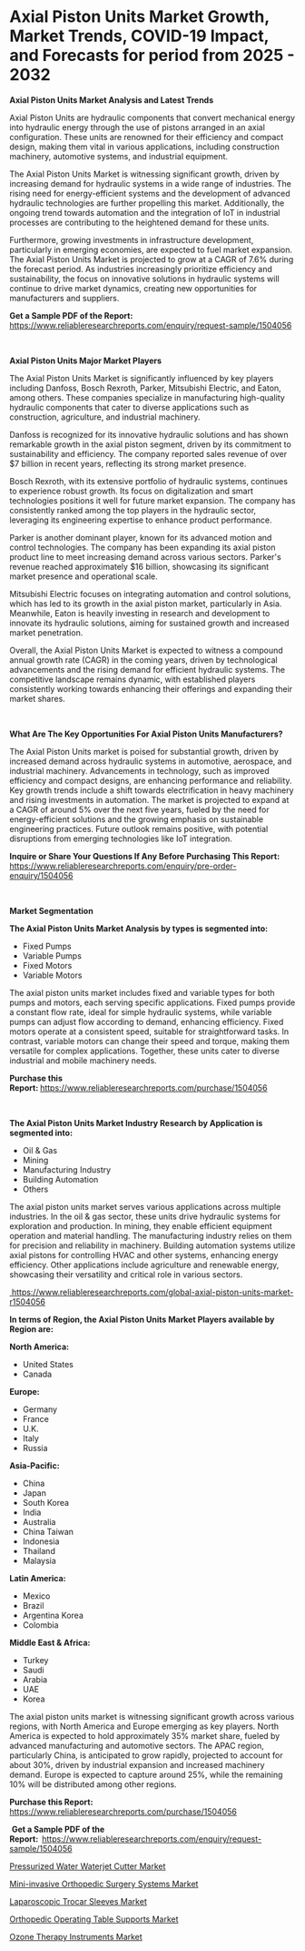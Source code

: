 <p><h1>Axial Piston Units Market Growth, Market Trends, COVID-19 Impact, and Forecasts for period from 2025 - 2032</h1></p><p><strong>Axial Piston Units Market Analysis and Latest Trends</strong></p>
<p><p>Axial Piston Units are hydraulic components that convert mechanical energy into hydraulic energy through the use of pistons arranged in an axial configuration. These units are renowned for their efficiency and compact design, making them vital in various applications, including construction machinery, automotive systems, and industrial equipment. </p><p>The Axial Piston Units Market is witnessing significant growth, driven by increasing demand for hydraulic systems in a wide range of industries. The rising need for energy-efficient systems and the development of advanced hydraulic technologies are further propelling this market. Additionally, the ongoing trend towards automation and the integration of IoT in industrial processes are contributing to the heightened demand for these units.</p><p>Furthermore, growing investments in infrastructure development, particularly in emerging economies, are expected to fuel market expansion. The Axial Piston Units Market is projected to grow at a CAGR of 7.6% during the forecast period. As industries increasingly prioritize efficiency and sustainability, the focus on innovative solutions in hydraulic systems will continue to drive market dynamics, creating new opportunities for manufacturers and suppliers.</p></p>
<p><strong>Get a Sample PDF of the Report:&nbsp;</strong> <a href="https://www.reliableresearchreports.com/enquiry/request-sample/1504056?utm_campaign=16&utm_medium=2&utm_source=Github&utm_content=ia&utm_term=23032025&utm_id=axial-piston-units">https://www.reliableresearchreports.com/enquiry/request-sample/1504056</a></p>
<p>&nbsp;</p>
<p><strong>Axial Piston Units Major Market Players</strong></p>
<p><p>The Axial Piston Units Market is significantly influenced by key players including Danfoss, Bosch Rexroth, Parker, Mitsubishi Electric, and Eaton, among others. These companies specialize in manufacturing high-quality hydraulic components that cater to diverse applications such as construction, agriculture, and industrial machinery.</p><p>Danfoss is recognized for its innovative hydraulic solutions and has shown remarkable growth in the axial piston segment, driven by its commitment to sustainability and efficiency. The company reported sales revenue of over $7 billion in recent years, reflecting its strong market presence.</p><p>Bosch Rexroth, with its extensive portfolio of hydraulic systems, continues to experience robust growth. Its focus on digitalization and smart technologies positions it well for future market expansion. The company has consistently ranked among the top players in the hydraulic sector, leveraging its engineering expertise to enhance product performance.</p><p>Parker is another dominant player, known for its advanced motion and control technologies. The company has been expanding its axial piston product line to meet increasing demand across various sectors. Parker's revenue reached approximately $16 billion, showcasing its significant market presence and operational scale.</p><p>Mitsubishi Electric focuses on integrating automation and control solutions, which has led to its growth in the axial piston market, particularly in Asia. Meanwhile, Eaton is heavily investing in research and development to innovate its hydraulic solutions, aiming for sustained growth and increased market penetration.</p><p>Overall, the Axial Piston Units Market is expected to witness a compound annual growth rate (CAGR) in the coming years, driven by technological advancements and the rising demand for efficient hydraulic systems. The competitive landscape remains dynamic, with established players consistently working towards enhancing their offerings and expanding their market shares.</p></p>
<p>&nbsp;</p>
<p><strong>What Are The Key Opportunities For Axial Piston Units Manufacturers?</strong></p>
<p><p>The Axial Piston Units market is poised for substantial growth, driven by increased demand across hydraulic systems in automotive, aerospace, and industrial machinery. Advancements in technology, such as improved efficiency and compact designs, are enhancing performance and reliability. Key growth trends include a shift towards electrification in heavy machinery and rising investments in automation. The market is projected to expand at a CAGR of around 5% over the next five years, fueled by the need for energy-efficient solutions and the growing emphasis on sustainable engineering practices. Future outlook remains positive, with potential disruptions from emerging technologies like IoT integration.</p></p>
<p><strong>Inquire or Share Your Questions If Any Before Purchasing This Report:</strong> <a href="https://www.reliableresearchreports.com/enquiry/pre-order-enquiry/1504056?utm_campaign=16&utm_medium=2&utm_source=Github&utm_content=ia&utm_term=23032025&utm_id=axial-piston-units">https://www.reliableresearchreports.com/enquiry/pre-order-enquiry/1504056</a></p>
<p>&nbsp;</p>
<p><strong>Market Segmentation</strong></p>
<p><strong>The Axial Piston Units Market Analysis by types is segmented into:</strong></p>
<p><ul><li>Fixed Pumps</li><li>Variable Pumps</li><li>Fixed Motors</li><li>Variable Motors</li></ul></p>
<p><p>The axial piston units market includes fixed and variable types for both pumps and motors, each serving specific applications. Fixed pumps provide a constant flow rate, ideal for simple hydraulic systems, while variable pumps can adjust flow according to demand, enhancing efficiency. Fixed motors operate at a consistent speed, suitable for straightforward tasks. In contrast, variable motors can change their speed and torque, making them versatile for complex applications. Together, these units cater to diverse industrial and mobile machinery needs.</p></p>
<p><strong>Purchase this Report:&nbsp;</strong><a href="https://www.reliableresearchreports.com/purchase/1504056?utm_campaign=16&utm_medium=2&utm_source=Github&utm_content=ia&utm_term=23032025&utm_id=axial-piston-units">https://www.reliableresearchreports.com/purchase/1504056</a></p>
<p>&nbsp;</p>
<p><strong>The Axial Piston Units Market Industry Research by Application is segmented into:</strong></p>
<p><ul><li>Oil & Gas</li><li>Mining</li><li>Manufacturing Industry</li><li>Building Automation</li><li>Others</li></ul></p>
<p><p>The axial piston units market serves various applications across multiple industries. In the oil & gas sector, these units drive hydraulic systems for exploration and production. In mining, they enable efficient equipment operation and material handling. The manufacturing industry relies on them for precision and reliability in machinery. Building automation systems utilize axial pistons for controlling HVAC and other systems, enhancing energy efficiency. Other applications include agriculture and renewable energy, showcasing their versatility and critical role in various sectors.</p></p>
<p><a href="https://www.reliableresearchreports.com/global-axial-piston-units-market-r1504056?utm_campaign=16&utm_medium=2&utm_source=Github&utm_content=ia&utm_term=23032025&utm_id=axial-piston-units">&nbsp;https://www.reliableresearchreports.com/global-axial-piston-units-market-r1504056</a></p>
<p><strong>In terms of Region, the Axial Piston Units Market Players available by Region are:</strong></p>
<p>
    <p> <strong> North America: </strong>
        <ul>
            <li>United States</li>
            <li>Canada</li>
        </ul>
        </p> 
    <p> <strong> Europe: </strong>
        <ul>
            <li>Germany</li>
            <li>France</li>
            <li>U.K.</li>
            <li>Italy</li>
            <li>Russia</li>
        </ul>
        </p> 
    <p> <strong> Asia-Pacific: </strong>
        <ul>
            <li>China</li>
            <li>Japan</li>
            <li>South Korea</li>
            <li>India</li>
            <li>Australia</li>
            <li>China Taiwan</li>
            <li>Indonesia</li>
            <li>Thailand</li>
            <li>Malaysia</li>
        </ul>
        </p> 
    <p> <strong> Latin America: </strong>
        <ul>
            <li>Mexico</li>
            <li>Brazil</li>
            <li>Argentina Korea</li>
            <li>Colombia</li>
        </ul>
        </p> 
    <p> <strong> Middle East & Africa: </strong>
        <ul>
            <li>Turkey</li>
            <li>Saudi</li>
            <li>Arabia</li>
            <li>UAE</li>
            <li>Korea</li>
        </ul>
    </p>
    </p>
<p><p>The axial piston units market is witnessing significant growth across various regions, with North America and Europe emerging as key players. North America is expected to hold approximately 35% market share, fueled by advanced manufacturing and automotive sectors. The APAC region, particularly China, is anticipated to grow rapidly, projected to account for about 30%, driven by industrial expansion and increased machinery demand. Europe is expected to capture around 25%, while the remaining 10% will be distributed among other regions.</p></p>
<p><strong>Purchase this Report: </strong><a href="https://www.reliableresearchreports.com/purchase/1504056?utm_campaign=16&utm_medium=2&utm_source=Github&utm_content=ia&utm_term=23032025&utm_id=axial-piston-units">https://www.reliableresearchreports.com/purchase/1504056</a></p>
<p>&nbsp;<strong>Get a Sample PDF of the Report:&nbsp;&nbsp;</strong><a href="https://www.reliableresearchreports.com/enquiry/request-sample/1504056?utm_campaign=16&utm_medium=2&utm_source=Github&utm_content=ia&utm_term=23032025&utm_id=axial-piston-units">https://www.reliableresearchreports.com/enquiry/request-sample/1504056</a></p>
<p><strong></strong></p>
<p><p><a href="https://github.com/rafiishibu00/Market-Research-Report-List-1/blob/main/pressurized-water-waterjet-cutter-market.md?utm_campaign=16&utm_medium=2&utm_source=Github&utm_content=ia&utm_term=23032025&utm_id=axial-piston-units">Pressurized Water Waterjet Cutter Market</a></p><p><a href="https://github.com/zhininzacher/Market-Research-Report-List-1/blob/main/mini-invasive-orthopedic-surgery-systems-market.md?utm_campaign=16&utm_medium=2&utm_source=Github&utm_content=ia&utm_term=23032025&utm_id=axial-piston-units">Mini-invasive Orthopedic Surgery Systems Market</a></p><p><a href="https://github.com/kumusdadlas/Market-Research-Report-List-1/blob/main/laparoscopic-trocar-sleeves-market.md?utm_campaign=16&utm_medium=2&utm_source=Github&utm_content=ia&utm_term=23032025&utm_id=axial-piston-units">Laparoscopic Trocar Sleeves Market</a></p><p><a href="https://github.com/sgroitrieu7f/Market-Research-Report-List-1/blob/main/orthopedic-operating-table-supports-market.md?utm_campaign=16&utm_medium=2&utm_source=Github&utm_content=ia&utm_term=23032025&utm_id=axial-piston-units">Orthopedic Operating Table Supports Market</a></p><p><a href="https://github.com/roehrtizonov/Market-Research-Report-List-1/blob/main/ozone-therapy-instruments-market.md?utm_campaign=16&utm_medium=2&utm_source=Github&utm_content=ia&utm_term=23032025&utm_id=axial-piston-units">Ozone Therapy Instruments Market</a></p></p>